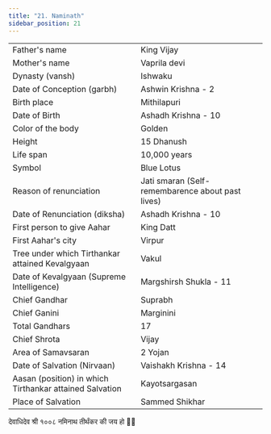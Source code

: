```yaml
---
title: "21. Naminath"
sidebar_position: 21
---
```


|   |   |
|---|---|
| Father's name | King Vijay |
| Mother's name | Vaprila devi |
| Dynasty (vansh) | Ishwaku |
| Date of Conception (garbh) | Ashwin Krishna - 2 |
| Birth place | Mithilapuri |
| Date of Birth | Ashadh Krishna - 10 |
| Color of the body | Golden |
| Height | 15 Dhanush |
| Life span | 10,000 years |
| Symbol | Blue Lotus |
| Reason of renunciation | Jati smaran (Self-remembarence about past lives) |
| Date of Renunciation (diksha) | Ashadh Krishna - 10 |
| First person to give Aahar | King Datt |
| First Aahar's city |  Virpur |
| Tree under which Tirthankar attained Kevalgyaan | Vakul |
| Date of Kevalgyaan (Supreme Intelligence) | Margshirsh Shukla - 11 |
| Chief Gandhar | Suprabh |
| Chief Ganini | Marginini |
| Total Gandhars | 17 |
| Chief Shrota | Vijay |
| Area of Samavsaran | 2 Yojan |
| Date of Salvation (Nirvaan) | Vaishakh Krishna - 14 |
| Aasan (position) in which Tirthankar attained Salvation | Kayotsargasan |
| Place of Salvation | Sammed Shikhar |

<p style={{textAlign: "center", fontWeight: 'bold'}}>देवाधिदेव श्री १००८ नमिनाथ तीर्थंकर की जय हो 🙏🏻</p>